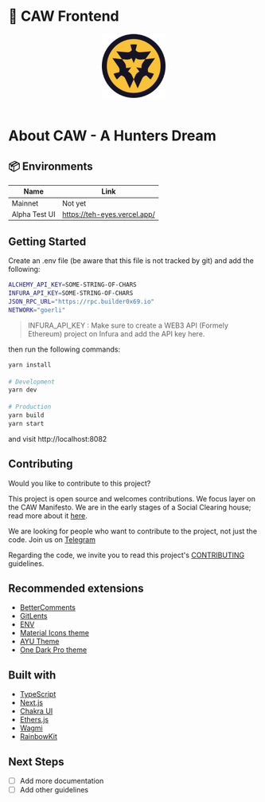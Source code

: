 # 🌙 CAW Frontend 
<p align="center">
  <a href="https://caw.is">
      <img src="public/assets/tokens/caw.png" height="128">
  </a>  
<br>
<br>
</p>

# About CAW - A Hunters Dream


## 📦 Environments
| Name            | Link                                |
| --------------- | ----------------------------------- |
| Mainnet         | Not yet                 |
| Alpha Test UI         | https://teh-eyes.vercel.app/         |

## Getting Started

Create an .env file (be aware that this file is not tracked by git) and add the following:

```bash
ALCHEMY_API_KEY=SOME-STRING-OF-CHARS
INFURA_API_KEY=SOME-STRING-OF-CHARS
JSON_RPC_URL="https://rpc.builder0x69.io"
NETWORK="goerli"

```
> INFURA_API_KEY : Make sure to create a WEB3 API (Formely Ethereum) project on Infura and add the API key here.

then run the following commands:

```sh
yarn install

# Development
yarn dev

# Production
yarn build
yarn start
```
and visit http://localhost:8082

## Contributing
Would you like to contribute to this project?

This project is open source and welcomes contributions. We focus layer on the CAW Manifesto. We are in the early stages of a Social Clearing house; read more about it [here](https://caw.is/).

We are looking for people who want to contribute to the project, not just the code. Join us on [Telegram](https://t.me/cawbuilders)


Regarding the code, we invite you to read this project's [CONTRIBUTING](docs/CONTRIBUTING.md) guidelines.

## Recommended extensions
 - [BetterComments](https://marketplace.visualstudio.com/items?itemName=aaron-bond.better-comments)
 - [GitLents](https://marketplace.visualstudio.com/items?itemName=eamodio.gitlens)
 - [ENV](https://marketplace.visualstudio.com/items?itemName=IronGeek.vscode-env)
 - [Material Icons theme](https://marketplace.visualstudio.com/items?itemName=PKief.material-icon-theme)
 - [AYU Theme](https://marketplace.visualstudio.com/items?itemName=teabyii.ayu)
 - [One Dark Pro theme](https://marketplace.visualstudio.com/items?itemName=zhuangtongfa.Material-theme)

## Built with
 - [TypeScript](https://www.typescriptlang.org/)
 - [Next.js](https://nextjs.org/)
 - [Chakra UI](https://chakra-ui.com/)
 - [Ethers.js](https://docs.ethers.io/v5/)
 - [Wagmi](https://wagmi.sh/)
 - [RainbowKit](https://www.rainbowkit.com/)

## Next Steps
- [ ] Add more documentation
- [ ] Add other guidelines
